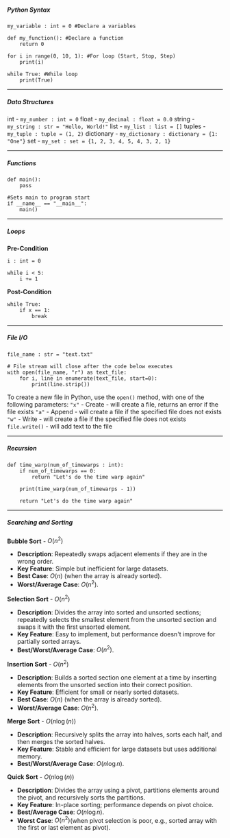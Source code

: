##### Python Syntax

```
my_variable : int = 0 #Declare a variables

def my_function(): #Declare a function
	return 0

for i in range(0, 10, 1): #For loop (Start, Stop, Step)
	print(i)

while True: #While loop
	print(True)
```


---
##### Data Structures
int - `my_number : int = 0` 
float - `my_decimal : float = 0.0`
string - `my_string : str = "Hello, World!"`
list - `my_list : list = []`
tuples - `my_tuple : tuple = (1, 2)`
dictionary - `my_dictionary : dictionary = {1: "One"}`
set - `my_set : set = {1, 2, 3, 4, 5, 4, 3, 2, 1}`

---
##### Functions
```
def main():
	pass

#Sets main to program start
if __name__ == "__main__":
	main()
```


---

##### Loops

**Pre-Condition**
```
i : int = 0

while i < 5:
	i += 1
```

**Post-Condition**
```
while True:
	if x == 1:
		break
```


---

##### File I/O

```
file_name : str = "text.txt"

# File stream will close after the code below executes
with open(file_name, "r") as text_file:
	for i, line in enumerate(text_file, start=0):
		print(line.strip())
```

To create a new file in Python, use the `open()` method, with one of the following parameters:
	`"x"` - Create - will create a file, returns an error if the file exists
	`"a"` - Append - will create a file if the specified file does not exists
	`"w"` - Write - will create a file if the specified file does not exists
	`file.write()` - will add text to the file

---

##### Recursion

```
def time_warp(num_of_timewarps : int):
	if num_of_timewarps == 0:
		return "Let's do the time warp again"
		
	print(time_warp(num_of_timewarps - 1))
	
	return "Let's do the time warp again"
```

---

##### Searching and Sorting

**Bubble Sort** - $O(n^2)$
- **Description**: Repeatedly swaps adjacent elements if they are in the wrong order.
- **Key Feature**: Simple but inefficient for large datasets.
- **Best Case**: $O(n)$ (when the array is already sorted).
- **Worst/Average Case**: $O(n^2)$.

**Selection Sort** - $O(n^2)$
- **Description**: Divides the array into sorted and unsorted sections; repeatedly selects the smallest element from the unsorted section and swaps it with the first unsorted element.
- **Key Feature**: Easy to implement, but performance doesn't improve for partially sorted arrays.
- **Best/Worst/Average Case**: $O(n^2)$.

**Insertion Sort** - $O(n^2)$
- **Description**: Builds a sorted section one element at a time by inserting elements from the unsorted section into their correct position.
- **Key Feature**: Efficient for small or nearly sorted datasets.
- **Best Case**: $O(n)$ (when the array is already sorted).
- **Worst/Average Case**: $O(n^2)$.

**Merge Sort** - $O(n \log(n))$
- **Description**: Recursively splits the array into halves, sorts each half, and then merges the sorted halves.
- **Key Feature**: Stable and efficient for large datasets but uses additional memory.
- **Best/Worst/Average Case**: $O(n\log⁡n)$.

**Quick Sort** - $O(n \log(n))$
- **Description**: Divides the array using a pivot, partitions elements around the pivot, and recursively sorts the partitions.
- **Key Feature**: In-place sorting; performance depends on pivot choice.
- **Best/Average Case**: $O(n\log⁡n)$.
- **Worst Case**: $O(n^2)$(when pivot selection is poor, e.g., sorted array with the first or last element as pivot).
